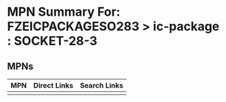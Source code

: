 



# MPN Summary For: FZEICPACKAGESO283 > ic-package : SOCKET-28-3

## MPNs
  

|MPN|Direct Links|Search Links|
| :--- | :--- | :--- |
||||
